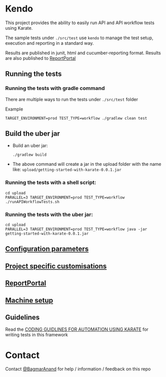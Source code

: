 # Kendo
This project provides the ability to easily run API and API workflow tests using Karate.

The sample tests under `./src/test` use `kendo` to manage the test setup, execution and reporting in a standard way.

Results are published in junit, html and cucumber-reporting format. Results are also published to [ReportPortal](./docs/ReportPortal.md)

## Running the tests

### Running the tests with gradle command
There are multiple ways to run the tests under `./src/test` folder

Example
    
    TARGET_ENVIRONMENT=prod TEST_TYPE=workflow ./gradlew clean test

## Build the uber jar

- Build an uber jar:

  `./gradlew build`

- The above command will create a jar in the upload folder with the name like: `upload/getting-started-with-karate-0.0.1.jar`

### Running the tests with a shell script:

    cd upload 
    PARALLEL=3 TARGET_ENVIRONMENT=prod TEST_TYPE=workflow ./runAPIWorkflowTests.sh

### Running the tests with the uber jar:

    cd upload 
    PARALLEL=3 TARGET_ENVIRONMENT=prod TEST_TYPE=workflow java -jar getting-started-with-karate-0.0.1.jar

## [Configuration parameters](./docs/ConfigurationParameters.md)

## [Project specific customisations](./docs/ProjectSpecificCustomizations.md)

## [ReportPortal](./docs/ReportPortal.md)

## [Machine setup](./docs/MachineSetup.md)

## Guidelines 
Read the [CODING GUIDLINES FOR AUTOMATION USING KARATE](docs/READMEGuideline.md) for writing tests in this framework

# Contact
Contact [@BagmarAnand](https://twitter.com/BagmarAnand) for help / information / feedback on this repo
